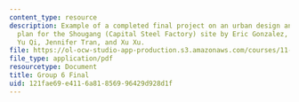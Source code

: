 ```yaml
---
content_type: resource
description: Example of a completed final project on an urban design and development
  plan for the Shougang (Capital Steel Factory) site by Eric Gonzalez, Jae Kyung Kim,
  Yu Qi, Jennifer Tran, and Xu Xu.
file: https://ol-ocw-studio-app-production.s3.amazonaws.com/courses/11-307-beijing-urban-design-studio-summer-2008/121fae69e4116a81856996429d928d1f_group6_final.pdf
file_type: application/pdf
resourcetype: Document
title: Group 6 Final
uid: 121fae69-e411-6a81-8569-96429d928d1f
---
```

